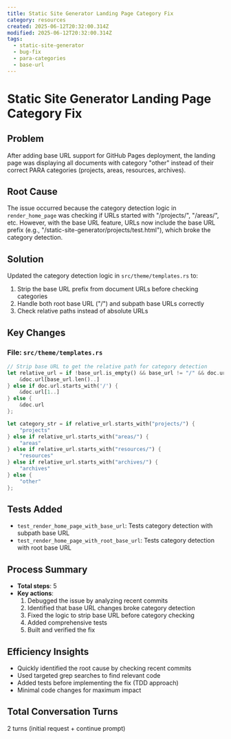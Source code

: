 ```yaml
---
title: Static Site Generator Landing Page Category Fix
category: resources
created: 2025-06-12T20:32:00.314Z
modified: 2025-06-12T20:32:00.314Z
tags:
  - static-site-generator
  - bug-fix
  - para-categories
  - base-url
---
```


# Static Site Generator Landing Page Category Fix

## Problem

After adding base URL support for GitHub Pages deployment, the landing page was displaying all documents with category "other" instead of their correct PARA categories (projects, areas, resources, archives).

## Root Cause

The issue occurred because the category detection logic in `render_home_page` was checking if URLs started with "/projects/", "/areas/", etc. However, with the base URL feature, URLs now include the base URL prefix (e.g., "/static-site-generator/projects/test.html"), which broke the category detection.

## Solution

Updated the category detection logic in `src/theme/templates.rs` to:

1. Strip the base URL prefix from document URLs before checking categories
2. Handle both root base URL ("/") and subpath base URLs correctly
3. Check relative paths instead of absolute URLs

## Key Changes

### File: `src/theme/templates.rs`

```rust
// Strip base URL to get the relative path for category detection
let relative_url = if !base_url.is_empty() && base_url != "/" && doc.url.starts_with(base_url) {
    &doc.url[base_url.len()..]
} else if doc.url.starts_with('/') {
    &doc.url[1..]
} else {
    &doc.url
};

let category_str = if relative_url.starts_with("projects/") {
    "projects"
} else if relative_url.starts_with("areas/") {
    "areas"
} else if relative_url.starts_with("resources/") {
    "resources"
} else if relative_url.starts_with("archives/") {
    "archives"
} else {
    "other"
};
```

## Tests Added

- `test_render_home_page_with_base_url`: Tests category detection with subpath base URL
- `test_render_home_page_with_root_base_url`: Tests category detection with root base URL

## Process Summary

- **Total steps**: 5
- **Key actions**:
  1. Debugged the issue by analyzing recent commits
  2. Identified that base URL changes broke category detection
  3. Fixed the logic to strip base URL before category checking
  4. Added comprehensive tests
  5. Built and verified the fix

## Efficiency Insights

- Quickly identified the root cause by checking recent commits
- Used targeted grep searches to find relevant code
- Added tests before implementing the fix (TDD approach)
- Minimal code changes for maximum impact

## Total Conversation Turns

2 turns (initial request + continue prompt)
